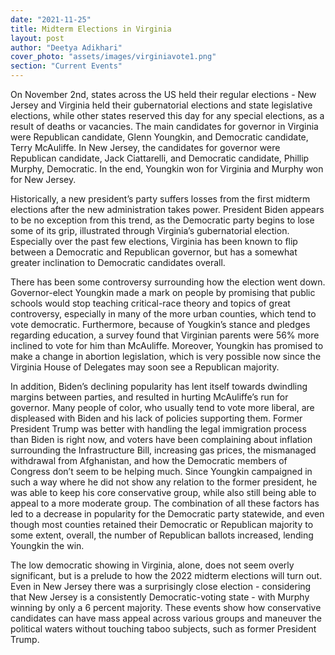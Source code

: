 ```yaml
---
date: "2021-11-25"
title: Midterm Elections in Virginia
layout: post
author: "Deetya Adikhari"
cover_photo: "assets/images/virginiavote1.png"
section: "Current Events"
---
```


On November 2nd, states across the US held their regular elections - New Jersey and Virginia held their gubernatorial elections and state legislative elections, while other states reserved this day for any special elections, as a result of deaths or vacancies. The main candidates for governor in Virginia were Republican candidate, Glenn Youngkin, and Democratic candidate, Terry McAuliffe. In New Jersey, the candidates for governor were Republican candidate, Jack Ciattarelli, and Democratic candidate, Phillip Murphy, Democratic. In the end, Youngkin won for Virginia and Murphy won for New Jersey.

Historically, a new president’s party suffers losses from the first midterm elections after the new administration takes power. President Biden appears to be no exception from this trend, as the Democratic party begins to lose some of its grip, illustrated through Virginia’s gubernatorial election. Especially over the past few elections, Virginia has been known to flip between a Democratic and Republican governor, but has a somewhat greater inclination to Democratic candidates overall.

There has been some controversy surrounding how the election went down. Governor-elect Youngkin made a mark on people by promising that public schools would stop teaching critical-race theory and topics of great controversy, especially in many of the more urban counties, which tend to vote democratic. Furthermore, because of Yougkin’s stance and pledges regarding education, a survey found that Virginian parents were 56% more inclined to vote for him than McAuliffe. Moreover, Youngkin has promised to make a change in abortion legislation, which is very possible now since the Virginia House of Delegates may soon see a Republican majority.

In addition, Biden’s declining popularity has lent itself towards dwindling margins between parties, and resulted in hurting McAuliffe’s run for governor. Many people of color, who usually tend to vote more liberal, are displeased with Biden and his lack of policies supporting them. Former President Trump was better with handling the legal immigration process than Biden is right now, and voters have been complaining about inflation surrounding the Infrastructure Bill, increasing gas prices, the mismanaged withdrawal from Afghanistan, and how the Democratic members of Congress don’t seem to be helping much. Since Youngkin campaigned in such a way where he did not show any relation to the former president, he was able to keep his core conservative group, while also still being able to appeal to a more moderate group. The combination of all these factors has led to a decrease in popularity for the Democratic party statewide, and even though most counties retained their Democratic or Republican majority to some extent, overall, the number of Republican ballots increased, lending Youngkin the win.

The low democratic showing in Virginia, alone, does not seem overly significant, but is a prelude to how the 2022 midterm elections will turn out. Even in New Jersey there was a surprisingly close election - considering that New Jersey is a consistently Democratic-voting state - with Murphy winning by only a 6 percent majority. These events show how conservative candidates can have mass appeal across various groups and maneuver the political waters without touching taboo subjects, such as former President Trump.
